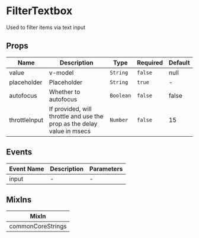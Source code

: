 # FilterTextbox

Used to filter items via text input

## Props

<!-- @vuese:FilterTextbox:props:start -->
|Name|Description|Type|Required|Default|
|---|---|---|---|---|
|value|v-model|`String`|`false`|null|
|placeholder|Placeholder|`String`|`true`|-|
|autofocus|Whether to autofocus|`Boolean`|`false`|false|
|throttleInput|If provided, will throttle and use the prop as the delay value in msecs|`Number`|`false`|15|

<!-- @vuese:FilterTextbox:props:end -->


## Events

<!-- @vuese:FilterTextbox:events:start -->
|Event Name|Description|Parameters|
|---|---|---|
|input|-|-|

<!-- @vuese:FilterTextbox:events:end -->


## MixIns

<!-- @vuese:FilterTextbox:mixIns:start -->
|MixIn|
|---|
|commonCoreStrings|

<!-- @vuese:FilterTextbox:mixIns:end -->
